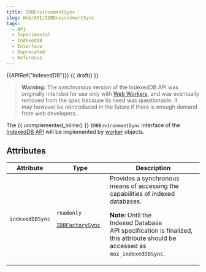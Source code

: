 ```yaml
---
title: IDBEnvironmentSync
slug: Web/API/IDBEnvironmentSync
tags:
  - API
  - Experimental
  - IndexedDB
  - Interface
  - Deprecated
  - Reference
---
```

{{APIRef("IndexedDB")}} {{ draft() }}

> **Warning:** The synchronous version of the IndexedDB API was originally intended for use only with [Web Workers](/en-US/docs/Web/API/Web_Workers_API/Using_web_workers), and was eventually removed from the spec because its need was questionable. It may however be reintroduced in the future if there is enough demand from web developers.

The {{ unimplemented_inline() }} `IDBEnvironmentSync` interface of the [IndexedDB API](/en-US/docs/Web/API/IndexedDB_API) will be implemented by [worker](/en-US/docs/Web/API/Worker) objects.

## Attributes

<table class="standard-table">
  <thead>
    <tr>
      <th scope="col">Attribute</th>
      <th scope="col">Type</th>
      <th scope="col">Description</th>
    </tr>
  </thead>
  <tbody>
    <tr>
      <td><code>indexedDBSync</code></td>
      <td>
        <code
          >readonly
          <a href="/en-US/docs/Web/API/IDBFactorySync">IDBFactorySync</a></code
        >
      </td>
      <td>
        Provides a synchronous means of accessing the capabilities of indexed
        databases.
        <div class="notecard note">
          <p>
            <strong>Note:</strong> Until the Indexed Database API specification
            is finalized, this attribute should be accessed as
            <code>moz_indexedDBSync</code>.
          </p>
        </div>
      </td>
    </tr>
  </tbody>
</table>
